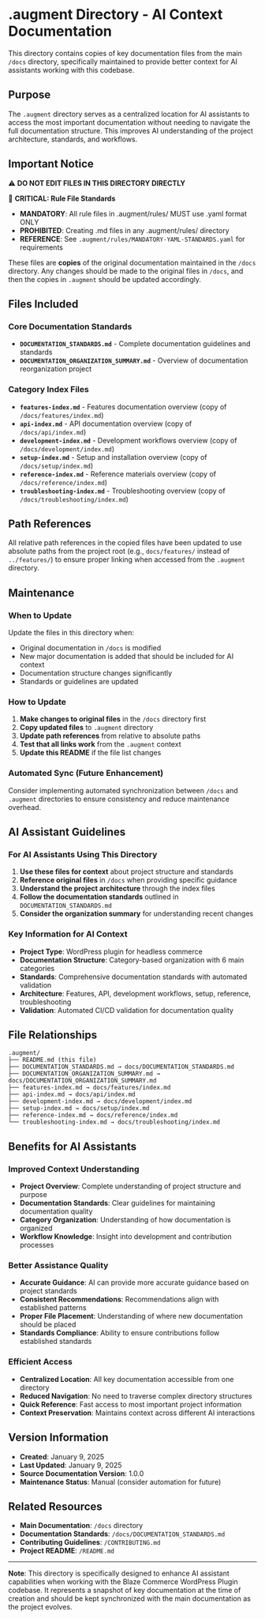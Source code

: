 # .augment Directory - AI Context Documentation

This directory contains copies of key documentation files from the main `/docs` directory, specifically maintained to provide better context for AI assistants working with this codebase.

## Purpose

The `.augment` directory serves as a centralized location for AI assistants to access the most important documentation without needing to navigate the full documentation structure. This improves AI understanding of the project architecture, standards, and workflows.

## Important Notice

⚠️ **DO NOT EDIT FILES IN THIS DIRECTORY DIRECTLY**

🚨 **CRITICAL: Rule File Standards**
- **MANDATORY**: All rule files in .augment/rules/ MUST use .yaml format ONLY
- **PROHIBITED**: Creating .md files in any .augment/rules/ directory
- **REFERENCE**: See `.augment/rules/MANDATORY-YAML-STANDARDS.yaml` for requirements

These files are **copies** of the original documentation maintained in the `/docs` directory. Any changes should be made to the original files in `/docs`, and then the copies in `.augment` should be updated accordingly.

## Files Included

### Core Documentation Standards
- **`DOCUMENTATION_STANDARDS.md`** - Complete documentation guidelines and standards
- **`DOCUMENTATION_ORGANIZATION_SUMMARY.md`** - Overview of documentation reorganization project

### Category Index Files
- **`features-index.md`** - Features documentation overview (copy of `/docs/features/index.md`)
- **`api-index.md`** - API documentation overview (copy of `/docs/api/index.md`)
- **`development-index.md`** - Development workflows overview (copy of `/docs/development/index.md`)
- **`setup-index.md`** - Setup and installation overview (copy of `/docs/setup/index.md`)
- **`reference-index.md`** - Reference materials overview (copy of `/docs/reference/index.md`)
- **`troubleshooting-index.md`** - Troubleshooting overview (copy of `/docs/troubleshooting/index.md`)

## Path References

All relative path references in the copied files have been updated to use absolute paths from the project root (e.g., `docs/features/` instead of `../features/`) to ensure proper linking when accessed from the `.augment` directory.

## Maintenance

### When to Update
Update the files in this directory when:
- Original documentation in `/docs` is modified
- New major documentation is added that should be included for AI context
- Documentation structure changes significantly
- Standards or guidelines are updated

### How to Update
1. **Make changes to original files** in the `/docs` directory first
2. **Copy updated files** to `.augment` directory
3. **Update path references** from relative to absolute paths
4. **Test that all links work** from the `.augment` context
5. **Update this README** if the file list changes

### Automated Sync (Future Enhancement)
Consider implementing automated synchronization between `/docs` and `.augment` directories to ensure consistency and reduce maintenance overhead.

## AI Assistant Guidelines

### For AI Assistants Using This Directory
1. **Use these files for context** about project structure and standards
2. **Reference original files** in `/docs` when providing specific guidance
3. **Understand the project architecture** through the index files
4. **Follow the documentation standards** outlined in `DOCUMENTATION_STANDARDS.md`
5. **Consider the organization summary** for understanding recent changes

### Key Information for AI Context
- **Project Type**: WordPress plugin for headless commerce
- **Documentation Structure**: Category-based organization with 6 main categories
- **Standards**: Comprehensive documentation standards with automated validation
- **Architecture**: Features, API, development workflows, setup, reference, troubleshooting
- **Validation**: Automated CI/CD validation for documentation quality

## File Relationships

```
.augment/
├── README.md (this file)
├── DOCUMENTATION_STANDARDS.md → docs/DOCUMENTATION_STANDARDS.md
├── DOCUMENTATION_ORGANIZATION_SUMMARY.md → docs/DOCUMENTATION_ORGANIZATION_SUMMARY.md
├── features-index.md → docs/features/index.md
├── api-index.md → docs/api/index.md
├── development-index.md → docs/development/index.md
├── setup-index.md → docs/setup/index.md
├── reference-index.md → docs/reference/index.md
└── troubleshooting-index.md → docs/troubleshooting/index.md
```

## Benefits for AI Assistants

### Improved Context Understanding
- **Project Overview**: Complete understanding of project structure and purpose
- **Documentation Standards**: Clear guidelines for maintaining documentation quality
- **Category Organization**: Understanding of how documentation is organized
- **Workflow Knowledge**: Insight into development and contribution processes

### Better Assistance Quality
- **Accurate Guidance**: AI can provide more accurate guidance based on project standards
- **Consistent Recommendations**: Recommendations align with established patterns
- **Proper File Placement**: Understanding of where new documentation should be placed
- **Standards Compliance**: Ability to ensure contributions follow established standards

### Efficient Access
- **Centralized Location**: All key documentation accessible from one directory
- **Reduced Navigation**: No need to traverse complex directory structures
- **Quick Reference**: Fast access to most important project information
- **Context Preservation**: Maintains context across different AI interactions

## Version Information

- **Created**: January 9, 2025
- **Last Updated**: January 9, 2025
- **Source Documentation Version**: 1.0.0
- **Maintenance Status**: Manual (consider automation for future)

## Related Resources

- **Main Documentation**: `/docs` directory
- **Documentation Standards**: `/docs/DOCUMENTATION_STANDARDS.md`
- **Contributing Guidelines**: `/CONTRIBUTING.md`
- **Project README**: `/README.md`

---

**Note**: This directory is specifically designed to enhance AI assistant capabilities when working with the Blaze Commerce WordPress Plugin codebase. It represents a snapshot of key documentation at the time of creation and should be kept synchronized with the main documentation as the project evolves.
